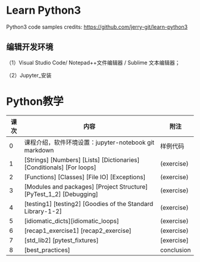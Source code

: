 # Learn Python3 

Python3 code samples credits: https://github.com/jerry-git/learn-python3 

## 编辑开发环境

 （1）Visual Studio Code/ Notepad++文件编辑器 / Sublime 文本编辑器；

 （2）Jupyter_安装

# Python教学 

|  课次    |  内容    |  附注 |
| ---- |  ---- | ---- |
|  0 |  课程介绍，软件环境设置：jupyter-notebook git markdown    |  样例代码|
|  1 |   [Strings] [Numbers] [Lists] [Dictionaries] [Conditionals] [For loops]  |  (exercise) |
|  2  |  [Functions] [Classes] [File IO] [Exceptions]   |  (exercise) |
| 3    |  [Modules and packages] [Project Structure][PyTest_1_2] [Debugging]  |  (exercise)|
| 4    |  [testing1] [testing2] [Goodies of the Standard Library-1-2] |  (exercise) |
| 5    |  [idiomatic_dicts][idiomatic_loops]   |   (exercise) |
| 6    |  [recap1_exercise1] [recap2_exercise]   |   (exercise) |
| 7    |  [std_lib2] [pytest_fixtures]  |   [exercise] |
| 8    |  [best_practices]  |  conclusion|
